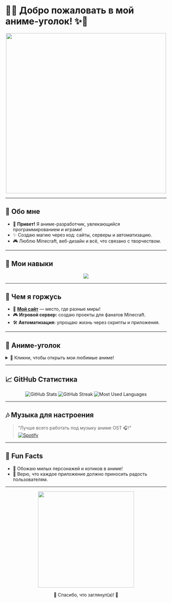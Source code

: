 # 🌸✨ Добро пожаловать в мой аниме-уголок! ✨🌸  

<p align="center">
  <img src="https://media.giphy.com/media/v1.Y2lkPTc5MGI3NjExYTI4NjliMzBhODFhYmYzNDA3NTVkNDBlOGFmNGM0YTlhZmM1ZWZjOCZjdD1n/w1OBpBd7kJqHrJnJ13/giphy.gif" width="500" />
</p>

---

## 💖 **Обо мне**
- 🌸 **Привет!** Я аниме-разработчик, увлекающийся программированием и играми!  
- ✨ Создаю магию через код: сайты, серверы и автоматизацию.  
- 🎮 Люблю Minecraft, веб-дизайн и всё, что связано с творчеством.  

---

## 🌸 **Мои навыки**
<p align="center">
  <img src="https://skillicons.dev/icons?i=html,css,js,nodejs,python,docker,linux&theme=light" />
</p>

---

## 🌟 **Чем я горжусь**
- 🚀 **[Мой сайт](https://panel.worldplayer.ru)** — место, где разные миры!  
- 🎮 **Игровой сервер:** создаю проекты для фанатов Minecraft.  
- 🛠 **Автоматизация:** упрощаю жизнь через скрипты и приложения.  

---

## 🌸 **Аниме-уголок**
<details>
  <summary>💖 Кликни, чтобы открыть мои любимые аниме!</summary>
  - Naruto 🌀  
  - Demon Slayer ⚔️    
  - Your Name 🌌  
  - One Piece 🏴‍☠️  
</details>

---

## 📈 **GitHub Статистика**
<p align="center">
  <img src="https://github-readme-stats.vercel.app/api?username=<awktpk>&show_icons=true&theme=tokyonight" alt="GitHub Stats" />
  <img src="https://github-readme-streak-stats.herokuapp.com?user=<твой_никнейм>&theme=tokyonight" alt="GitHub Streak" />
  <img src="https://github-readme-stats.vercel.app/api/top-langs/?username=<твой_никнейм>&layout=compact&theme=tokyonight" alt="Most Used Languages" />
</p>

---

## 🎶 **Музыка для настроения**
> "Лучше всего работать под музыку аниме OST 🎧!"  
[![Spotify](https://novatorem.vercel.app/api/spotify)](https://open.spotify.com/user/spotify)

---

## 🏮 **Fun Facts**
- 🐾 Обожаю милых персонажей и котиков в аниме!  
- 🌸 Верю, что каждое приложение должно приносить радость пользователям.  

---

<p align="center">
  <img src="https://media.giphy.com/media/v1.Y2lkPTc5MGI3NjExNDE2NzJlNjJhZDA4NmVmYjU1YmE1OGVhMjUwM2NiNTBhYzkxNjQzZiZjdD1n/ZFTKZeb4zA7mMxPiE1/giphy.gif" width="300" />
</p>

<p align="center">🌸 Спасибо, что заглянул(а)! 🌸</p>
